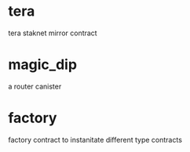 # tera
tera staknet mirror contract

# magic_dip
a router canister

# factory
factory contract to instanitate different type contracts